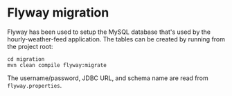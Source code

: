 # Flyway migration

Flyway has been used to setup the MySQL database that's used by the hourly-weather-feed application. The tables can be created by running from the project root:

    cd migration
    mvn clean compile flyway:migrate

The username/password, JDBC URL, and schema name are read from `flyway.properties`.

